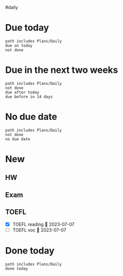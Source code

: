 #daily 
# Due today
```tasks
path includes Plans/Daily
due on today
not done
```
# Due in the next two weeks
```tasks
path includes Plans/Daily
not done
due after today
due before in 14 days
```
# No due date
```tasks
path includes Plans/Daily
not done
no due date
```

# New
## HW
## Exam
## TOEFL
- [x] TOEFL reading 📅 2023-07-07
- [ ] TOEFL voc 📅 2023-07-07

# Done today
```tasks
path includes Plans/Daily
done today
```